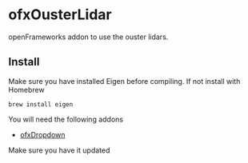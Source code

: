 # ofxOusterLidar
openFrameworks addon to use the ouster lidars. 

## Install
Make sure you have installed Eigen before compiling. If not install with Homebrew
```
brew install eigen
```

You will need the following addons

* [ofxDropdown](https://github.com/roymacdonald/ofxDropdown/)

Make sure you have it updated